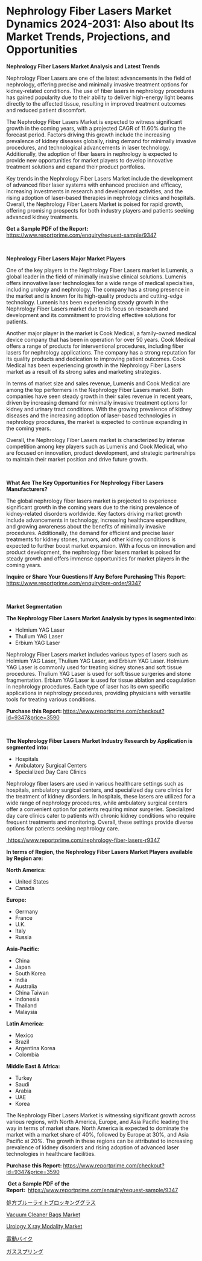 <p><h1>Nephrology Fiber Lasers Market Dynamics 2024-2031: Also about Its Market Trends, Projections, and Opportunities</h1></p><p><strong>Nephrology Fiber Lasers Market Analysis and Latest Trends</strong></p>
<p><p>Nephrology Fiber Lasers are one of the latest advancements in the field of nephrology, offering precise and minimally invasive treatment options for kidney-related conditions. The use of fiber lasers in nephrology procedures has gained popularity due to their ability to deliver high-energy light beams directly to the affected tissue, resulting in improved treatment outcomes and reduced patient discomfort.</p><p>The Nephrology Fiber Lasers Market is expected to witness significant growth in the coming years, with a projected CAGR of 11.60% during the forecast period. Factors driving this growth include the increasing prevalence of kidney diseases globally, rising demand for minimally invasive procedures, and technological advancements in laser technology. Additionally, the adoption of fiber lasers in nephrology is expected to provide new opportunities for market players to develop innovative treatment solutions and expand their product portfolios.</p><p>Key trends in the Nephrology Fiber Lasers Market include the development of advanced fiber laser systems with enhanced precision and efficacy, increasing investments in research and development activities, and the rising adoption of laser-based therapies in nephrology clinics and hospitals. Overall, the Nephrology Fiber Lasers Market is poised for rapid growth, offering promising prospects for both industry players and patients seeking advanced kidney treatments.</p></p>
<p><strong>Get a Sample PDF of the Report:&nbsp;</strong> <a href="https://www.reportprime.com/enquiry/request-sample/9347">https://www.reportprime.com/enquiry/request-sample/9347</a></p>
<p>&nbsp;</p>
<p><strong>Nephrology Fiber Lasers Major Market Players</strong></p>
<p><p>One of the key players in the Nephrology Fiber Lasers market is Lumenis, a global leader in the field of minimally invasive clinical solutions. Lumenis offers innovative laser technologies for a wide range of medical specialties, including urology and nephrology. The company has a strong presence in the market and is known for its high-quality products and cutting-edge technology. Lumenis has been experiencing steady growth in the Nephrology Fiber Lasers market due to its focus on research and development and its commitment to providing effective solutions for patients.</p><p>Another major player in the market is Cook Medical, a family-owned medical device company that has been in operation for over 50 years. Cook Medical offers a range of products for interventional procedures, including fiber lasers for nephrology applications. The company has a strong reputation for its quality products and dedication to improving patient outcomes. Cook Medical has been experiencing growth in the Nephrology Fiber Lasers market as a result of its strong sales and marketing strategies.</p><p>In terms of market size and sales revenue, Lumenis and Cook Medical are among the top performers in the Nephrology Fiber Lasers market. Both companies have seen steady growth in their sales revenue in recent years, driven by increasing demand for minimally invasive treatment options for kidney and urinary tract conditions. With the growing prevalence of kidney diseases and the increasing adoption of laser-based technologies in nephrology procedures, the market is expected to continue expanding in the coming years.</p><p>Overall, the Nephrology Fiber Lasers market is characterized by intense competition among key players such as Lumenis and Cook Medical, who are focused on innovation, product development, and strategic partnerships to maintain their market position and drive future growth.</p></p>
<p>&nbsp;</p>
<p><strong>What Are The Key Opportunities For Nephrology Fiber Lasers Manufacturers?</strong></p>
<p><p>The global nephrology fiber lasers market is projected to experience significant growth in the coming years due to the rising prevalence of kidney-related disorders worldwide. Key factors driving market growth include advancements in technology, increasing healthcare expenditure, and growing awareness about the benefits of minimally invasive procedures. Additionally, the demand for efficient and precise laser treatments for kidney stones, tumors, and other kidney conditions is expected to further boost market expansion. With a focus on innovation and product development, the nephrology fiber lasers market is poised for steady growth and offers immense opportunities for market players in the coming years.</p></p>
<p><strong>Inquire or Share Your Questions If Any Before Purchasing This Report:</strong> <a href="https://www.reportprime.com/enquiry/pre-order/9347">https://www.reportprime.com/enquiry/pre-order/9347</a></p>
<p>&nbsp;</p>
<p><strong>Market Segmentation</strong></p>
<p><strong>The Nephrology Fiber Lasers Market Analysis by types is segmented into:</strong></p>
<p><ul><li>Holmium YAG Laser</li><li>Thulium YAG Laser</li><li>Erbium YAG Laser</li></ul></p>
<p><p>Nephrology Fiber Lasers market includes various types of lasers such as Holmium YAG Laser, Thulium YAG Laser, and Erbium YAG Laser. Holmium YAG Laser is commonly used for treating kidney stones and soft tissue procedures. Thulium YAG Laser is used for soft tissue surgeries and stone fragmentation. Erbium YAG Laser is used for tissue ablation and coagulation in nephrology procedures. Each type of laser has its own specific applications in nephrology procedures, providing physicians with versatile tools for treating various conditions.</p></p>
<p><strong>Purchase this Report:&nbsp;</strong><a href="https://www.reportprime.com/checkout?id=9347&price=3590">https://www.reportprime.com/checkout?id=9347&price=3590</a></p>
<p>&nbsp;</p>
<p><strong>The Nephrology Fiber Lasers Market Industry Research by Application is segmented into:</strong></p>
<p><ul><li>Hospitals</li><li>Ambulatory Surgical Centers</li><li>Specialized Day Care Clinics</li></ul></p>
<p><p>Nephrology fiber lasers are used in various healthcare settings such as hospitals, ambulatory surgical centers, and specialized day care clinics for the treatment of kidney disorders. In hospitals, these lasers are utilized for a wide range of nephrology procedures, while ambulatory surgical centers offer a convenient option for patients requiring minor surgeries. Specialized day care clinics cater to patients with chronic kidney conditions who require frequent treatments and monitoring. Overall, these settings provide diverse options for patients seeking nephrology care.</p></p>
<p><a href="https://www.reportprime.com/nephrology-fiber-lasers-r9347">&nbsp;https://www.reportprime.com/nephrology-fiber-lasers-r9347</a></p>
<p><strong>In terms of Region, the Nephrology Fiber Lasers Market Players available by Region are:</strong></p>
<p>
    <p> <strong> North America: </strong>
        <ul>
            <li>United States</li>
            <li>Canada</li>
        </ul>
        </p> 
    <p> <strong> Europe: </strong>
        <ul>
            <li>Germany</li>
            <li>France</li>
            <li>U.K.</li>
            <li>Italy</li>
            <li>Russia</li>
        </ul>
        </p> 
    <p> <strong> Asia-Pacific: </strong>
        <ul>
            <li>China</li>
            <li>Japan</li>
            <li>South Korea</li>
            <li>India</li>
            <li>Australia</li>
            <li>China Taiwan</li>
            <li>Indonesia</li>
            <li>Thailand</li>
            <li>Malaysia</li>
        </ul>
        </p> 
    <p> <strong> Latin America: </strong>
        <ul>
            <li>Mexico</li>
            <li>Brazil</li>
            <li>Argentina Korea</li>
            <li>Colombia</li>
        </ul>
        </p> 
    <p> <strong> Middle East & Africa: </strong>
        <ul>
            <li>Turkey</li>
            <li>Saudi</li>
            <li>Arabia</li>
            <li>UAE</li>
            <li>Korea</li>
        </ul>
    </p>
    </p>
<p><p>The Nephrology Fiber Lasers Market is witnessing significant growth across various regions, with North America, Europe, and Asia Pacific leading the way in terms of market share. North America is expected to dominate the market with a market share of 40%, followed by Europe at 30%, and Asia Pacific at 20%. The growth in these regions can be attributed to increasing prevalence of kidney disorders and rising adoption of advanced laser technologies in healthcare facilities.</p></p>
<p><strong>Purchase this Report: </strong><a href="https://www.reportprime.com/checkout?id=9347&price=3590">https://www.reportprime.com/checkout?id=9347&price=3590</a></p>
<p>&nbsp;<strong>Get a Sample PDF of the Report:&nbsp;&nbsp;</strong><a href="https://www.reportprime.com/enquiry/request-sample/9347">https://www.reportprime.com/enquiry/request-sample/9347</a></p>
<p><strong></strong></p>
<p><p><a href="https://medium.com/@jaremington56/%E5%87%A6%E6%96%B9%E7%AE%87%E6%9D%A1%E6%9B%B8%E3%81%8D%E3%81%AE%E9%9D%92%E8%89%B2%E5%85%89%E3%83%96%E3%83%AD%E3%83%83%E3%82%AD%E3%83%B3%E3%82%B0%E3%83%A1%E3%82%AC%E3%83%8D%E5%B8%82%E5%A0%B4%E3%81%8C%E5%B8%82%E5%A0%B4%E3%82%B7%E3%82%A7%E3%82%A2-%E3%82%B5%E3%82%A4%E3%82%BA-2031%E5%B9%B4%E3%81%BE%E3%81%A7%E3%81%AE%E4%BA%88%E6%B8%AC%E3%81%AB%E7%84%A6%E7%82%B9%E3%82%92%E5%BD%93%E3%81%A6%E3%81%A6%E3%81%84%E3%81%BE%E3%81%99-3d8884b31527">処方ブルーライトブロッキンググラス</a></p><p><a href="https://issuu.com/reportprime-2/docs/vacuum-cleaner-bags-market-size-2030.pptx">Vacuum Cleaner Bags Market</a></p><p><a href="https://github.com/Angelnienowdseej3e45z3p8c/Market-Research-Report-List-2/blob/main/urology-x-ray-modality-market.md">Urology X ray Modality Market</a></p><p><a href="https://github.com/klon646/Market-Research-Report-List-1/blob/main/270920678333.md">電動バイク</a></p><p><a href="https://github.com/Alenaieme/Market-Research-Report-List-1/blob/main/769178478334.md">ガススプリング</a></p></p>